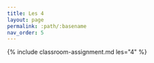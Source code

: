 ```yaml
---
title: Les 4
layout: page
permalink: :path/:basename
nav_order: 5
---
```

{% include classroom-assignment.md les="4" %}





